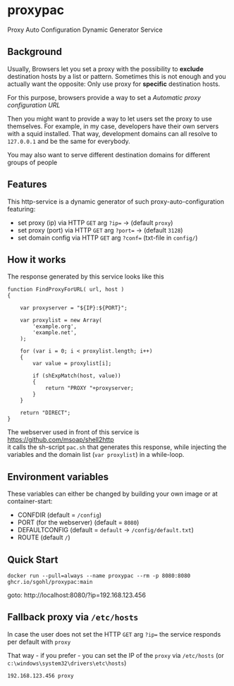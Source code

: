 # proxypac
Proxy Auto Configuration Dynamic Generator Service

## Background

Usually, Browsers let you set a proxy with the possibility to **exclude** destination hosts by a list or pattern.
Sometimes this is not enough and you actually want the opposite: Only use proxy for **specific** destination hosts.

For this purpose, browsers provide a way to set a *Automatic proxy configuration URL*

Then you might want to provide a way to let users set the proxy to use themselves. For example, in my case, developers have their own servers with a squid installed. That way, development domains can all resolve to `127.0.0.1` and be the same for everybody.

You may also want to serve different destination domains for different groups of people

## Features

This http-service is a dynamic generator of such proxy-auto-configuration featuring:

- set proxy (ip) via HTTP ``GET`` arg `?ip=` -> (default `proxy`)
- set proxy (port) via HTTP ``GET`` arg `?port=` -> (default `3128`)
- set domain config via HTTP ``GET`` arg `?conf=` (txt-file in `config/`)

## How it works

The response generated by this service looks like this

```
function FindProxyForURL( url, host ) 
{

    var proxyserver = "${IP}:${PORT}";

    var proxylist = new Array(
        'example.org',
        'example.net',
    );

    for (var i = 0; i < proxylist.length; i++)
    {
        var value = proxylist[i];
        
        if (shExpMatch(host, value))
        {
            return "PROXY "+proxyserver;
        }
    }

    return "DIRECT";
}
```

The webserver used in front of this service is https://github.com/msoap/shell2http  
it calls the sh-script `pac.sh` that generates this response, while injecting the variables and the domain list (`var proxylist`) in a while-loop.


## Environment variables

These variables can either be changed by building your own image or at container-start:

- CONFDIR (default = `/config`)
- PORT (for the webserver) (default = `8080`)
- DEFAULTCONFIG (default = `default` -> `/config/default.txt`)
- ROUTE (default `/`)

## Quick Start

```
docker run --pull=always --name proxypac --rm -p 8080:8080 ghcr.io/sgohl/proxypac:main
```

goto: http://localhost:8080/?ip=192.168.123.456


## Fallback proxy via `/etc/hosts`

In case the user does not set the HTTP `GET` arg `?ip=` 
the service responds per default with `proxy`

That way - if you prefer - you can set the IP of the `proxy` via `/etc/hosts` (or `c:\windows\system32\drivers\etc\hosts`) 

```
192.168.123.456 proxy
```

